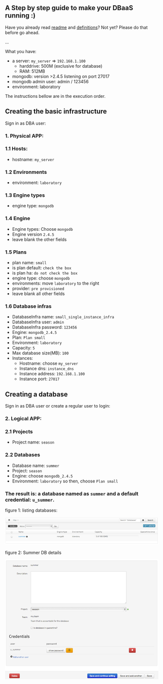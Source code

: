 ## A Step by step guide to make your DBaaS running :)


Have you already read [readme](../README.md) and [definitions](./definitions.md)?
Not yet? Please do that before go ahead.

...


What you have:

* a server: `my_server` => `192.168.1.100`
  * harddrive: 500M (exclusive for database)
  * RAM: 512MB 
* mongodb: version >2.4.5 listening on port 27017
* mongodb admin user: admin / 123456
* environment: laboratory

The instructions bellow are in the execution order.

## Creating the basic infrastructure

Sign in as DBA user:

### 1. Physical APP:
### 1.1 Hosts:
* hostname: `my_server`

### 1.2 Environments
* environment: `laboratory`

### 1.3 Engine types
* engine type: `mongodb`

### 1.4 Engine
* Engine types: Choose `mongodb`
* Engine version `2.4.5`
* leave blank the other fields

### 1.5 Plans
* plan name: `small`
* is plan default: `check the box`
* is plan ha: `do not check the box`
* engine type: choose `mongodb`
* environments: move `laboratory` to the right
* provider: `pre provisioned`
* leave blank all other fields

### 1.6 Database infras
* DatabaseInfra name: `small_single_instance_infra`
* DatabaseInfra user: `admin`
* DatabaseInfra password: `123456`
* Engine: `mongodb_2.4.5`
* Plan: `Plan small`
* Environment: `laboratory`
* Capacity: `5`
* Max database size(MB): `100`
* Instances:
  * Hostname: choose `my_server`
  * Instance dns: `instance_dns`
  * Instance address: `192.168.1.100`
  * Instance port: `27017`

## Creating a database

Sign in as DBA user or create a regular user to login:

### 2. Logical APP:
### 2.1 Projects
* Project name: `season`

### 2.2 Databases
* Database name: `summer`
* Project: `season`
* Engine: choose `mongodb_2.4.5`
* Environment: `laboratory`
so then, choose `Plan small`

### The result is: a database named as `summer` and a default credential: `u_summer`.

figure 1: listing databases:

![](./img/db_list.png "Listing databases")

figure 2: Summer DB details

![](./img/db_details.png "Details about summer DB")
